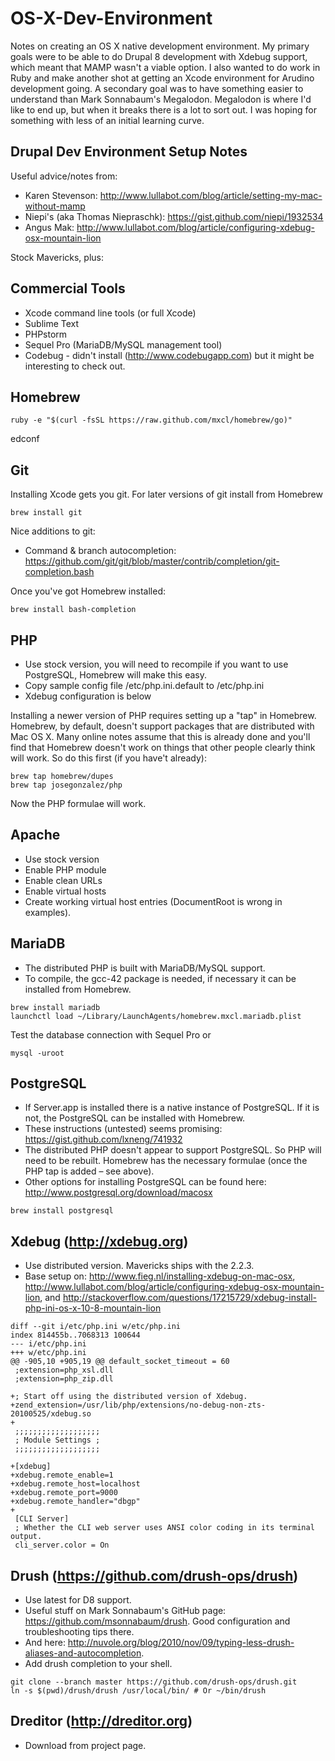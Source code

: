 OS-X-Dev-Environment
====================

Notes on creating an OS X native development environment. My primary
goals were to be able to do Drupal 8 development with Xdebug support,
which meant that MAMP wasn't a viable option. I also wanted to do
work in Ruby and make another shot at getting an Xcode environment
for Arudino development going. A secondary goal was to have something
easier to understand than Mark Sonnabaum's Megalodon. Megalodon is
where I'd like to end up, but when it breaks there is a lot to sort
out. I was hoping for something with less of an initial learning
curve.

Drupal Dev Environment Setup Notes
----------------------------------

Useful advice/notes from:

* Karen Stevenson: http://www.lullabot.com/blog/article/setting-my-mac-without-mamp
* Niepi's (aka Thomas Niepraschk): https://gist.github.com/niepi/1932534
* Angus Mak: http://www.lullabot.com/blog/article/configuring-xdebug-osx-mountain-lion

Stock Mavericks, plus:

Commercial Tools
----------------
* Xcode command line tools (or full Xcode)
* Sublime Text
* PHPstorm
* Sequel Pro (MariaDB/MySQL management tool)
* Codebug - didn't install (http://www.codebugapp.com) but it might be interesting to check out.

Homebrew
--------

```
ruby -e "$(curl -fsSL https://raw.github.com/mxcl/homebrew/go)"
```

edconf

Git
---
Installing Xcode gets you git. For later versions of git install from Homebrew

```
brew install git
```

Nice additions to git:
* Command & branch autocompletion: https://github.com/git/git/blob/master/contrib/completion/git-completion.bash

Once you've got Homebrew installed:

```
brew install bash-completion
```

PHP
---
* Use stock version, you will need to recompile if you want to use PostgreSQL,
Homebrew will make this easy.
* Copy sample config file /etc/php.ini.default to /etc/php.ini
* Xdebug configuration is below

Installing a newer version of PHP requires setting up a "tap" in Homebrew.
Homebrew, by default, doesn't support packages that are distributed with
Mac OS X. Many online notes assume that this is already done and you'll find
that Homebrew doesn't work on things that other people clearly think will
work. So do this first (if you have't already):

```
brew tap homebrew/dupes
brew tap josegonzalez/php
```

Now the PHP formulae will work.

Apache
------
* Use stock version
* Enable PHP module
* Enable clean URLs
* Enable virtual hosts
* Create working virtual host entries (DocumentRoot is wrong in examples).

MariaDB
-------
* The distributed PHP is built with MariaDB/MySQL support.
* To compile, the gcc-42 package is needed, if necessary it can be installed from Homebrew.

```
brew install mariadb
launchctl load ~/Library/LaunchAgents/homebrew.mxcl.mariadb.plist
```

Test the database connection with Sequel Pro or

```
mysql -uroot
```

PostgreSQL
----------
* If Server.app is installed there is a native instance of PostgreSQL. If it is not, the PostgreSQL can be installed with Homebrew.
* These instructions (untested) seems promising: https://gist.github.com/lxneng/741932
* The distributed PHP doesn't appear to support PostgreSQL. So PHP will need to be rebuilt. Homebrew has the necessary formulae (once the PHP tap is added – see above).
* Other options for installing PostgreSQL can be found here: http://www.postgresql.org/download/macosx

```
brew install postgresql
```

Xdebug (http://xdebug.org)
------
* Use distributed version. Mavericks ships with the 2.2.3.
* Base setup on: http://www.fieg.nl/installing-xdebug-on-mac-osx, http://www.lullabot.com/blog/article/configuring-xdebug-osx-mountain-lion,  and http://stackoverflow.com/questions/17215729/xdebug-install-php-ini-os-x-10-8-mountain-lion

```
diff --git i/etc/php.ini w/etc/php.ini
index 814455b..7068313 100644
--- i/etc/php.ini
+++ w/etc/php.ini
@@ -905,10 +905,19 @@ default_socket_timeout = 60
 ;extension=php_xsl.dll
 ;extension=php_zip.dll
 
+; Start off using the distributed version of Xdebug.
+zend_extension=/usr/lib/php/extensions/no-debug-non-zts-20100525/xdebug.so
+
 ;;;;;;;;;;;;;;;;;;;
 ; Module Settings ;
 ;;;;;;;;;;;;;;;;;;;
 
+[xdebug]
+xdebug.remote_enable=1
+xdebug.remote_host=localhost
+xdebug.remote_port=9000
+xdebug.remote_handler="dbgp"
+
 [CLI Server]
 ; Whether the CLI web server uses ANSI color coding in its terminal output.
 cli_server.color = On
```

Drush (https://github.com/drush-ops/drush)
-----
* Use latest for D8 support.
* Useful stuff on Mark Sonnabaum's GitHub page: https://github.com/msonnabaum/drush. Good configuration and troubleshooting tips there.
* And here: http://nuvole.org/blog/2010/nov/09/typing-less-drush-aliases-and-autocompletion.
* Add drush completion to your shell.

```
git clone --branch master https://github.com/drush-ops/drush.git
ln -s $(pwd)/drush/drush /usr/local/bin/ # Or ~/bin/drush
```

Dreditor (http://dreditor.org)
--------
* Download from project page.
